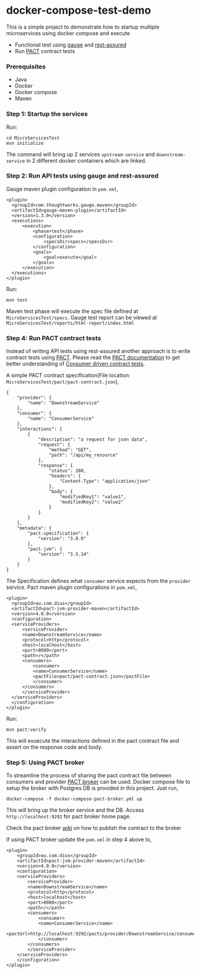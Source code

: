 # docker-compose-test-demo

This is a simple project to demonstrate how to startup multiple microservices using docker compose and execute 
- Functional test using [gauge](https://gauge.org/) and [rest-assured](http://rest-assured.io/)
- Run [PACT](https://docs.pact.io/) contract tests

### Prerequisites

* Java
* Docker
* Docker compose
* Maven

### Step 1: Startup the services

Run:

```
cd MicroServicesTest
mvn initialize
```

The command will bring up 2 services `upstream-service` and `downstream-service` in 2 different docker containers which are linked. 

### Step 2: Run API tests using gauge and rest-assured

Gauge maven plugin configuration in `pom.xml`,

```
<plugin>
  <groupId>com.thoughtworks.gauge.maven</groupId>
  <artifactId>gauge-maven-plugin</artifactId>
  <version>1.3.0</version>
  <executions>
      <execution>
          <phase>test</phase>
          <configuration>
              <specsDir>specs</specsDir>
          </configuration>
          <goals>
              <goal>execute</goal>
          </goals>
      </execution>
  </executions>
</plugin>
```


Run: 

```
mvn test
```

Maven test phase will execute the spec file defined at `MicroServicesTest/specs`. Gauge test report can be viewed at `MicroServicesTest/reports/html-report/index.html`

### Step 4: Run PACT contract tests

Instead of writing API tests using rest-assured another approach is to write contract tests using [PACT](https://docs.pact.io/). Please read the [PACT documentation](https://docs.pact.io/) to get better understanding of [Consumer driven contract tests](https://reflectoring.io/7-reasons-for-consumer-driven-contracts/).

A simple PACT contract specification(File location: `MicroServicesTest/pact/pact-contract.json`),

```
{
    "provider": {
        "name": "DownstreamService"
    },
    "consumer": {
        "name": "ConsumerService"
    },
    "interactions": [
        {
            "description": "a request for json data",
            "request": {
                "method": "GET",
                "path": "/api/my_resource"
            },
            "response": {
                "status": 200,
                "headers": {
                    "Content-Type": "application/json"
                },
                "body": {
                    "modifiedKey1": "value1",
                    "modifiedKey2": "value2"
                }
            }
        }
    ],
    "metadata": {
        "pact-specification": {
            "version": "3.0.0"
        },
        "pact-jvm": {
            "version": "3.5.14"
        }
    }
}
```

The Specification defines what `consumer` service expects from the `provider` service. Pact maven plugin configurations in `pom.xml`,

```
<plugin>
  <groupId>au.com.dius</groupId>
  <artifactId>pact-jvm-provider-maven</artifactId>
  <version>4.0.0</version>
  <configuration>
  <serviceProviders>
      <serviceProvider>
      <name>DownstreamService</name>
      <protocol>http</protocol>
      <host>localhost</host>
      <port>8080</port>
      <path>/</path>
      <consumers>
          <consumer>
          <name>ConsumerService</name>
          <pactFile>pact/pact-contract.json</pactFile>
          </consumer>
      </consumers>
      </serviceProvider>
  </serviceProviders>
  </configuration>
</plugin>
```

Run:

```
mvn pact:verify
```

This will exuecute the interactions defined in the pact contract file and assert on the response code and body.

### Step 5: Using PACT broker

To streamline the process of sharing the pact contract file between consumers and provider [PACT broker](https://github.com/pact-foundation/pact_broker) can be used. Docker compose file to setup the broker with Postgres DB is provided in this project. Just run,

`docker-compose -f docker-compose-pact-broker.yml up` 

This will bring up the broker service and the DB. Access `http://localhost:9292` for pact broker home page.

Check the pact broker [wiki](https://github.com/pact-foundation/pact_broker/wiki/Publishing-and-retrieving-pacts) on how to publish the contract to the broker

If using PACT broker update the `pom.xml` in step 4 above to,

```
<plugin>
    <groupId>au.com.dius</groupId>
    <artifactId>pact-jvm-provider-maven</artifactId>
    <version>4.0.0</version>
    <configuration>
    <serviceProviders>
        <serviceProvider>
        <name>DownstreamService</name>
        <protocol>http</protocol>
        <host>localhost</host>
        <port>8080</port>
        <path>/</path>
        <consumers>
            <consumer>
            <name>ConsumerService</name>
            <pactUrl>http://localhost:9292/pacts/provider/DownstreamService/consumer/ConsumerService/latest</pactUrl>
            </consumer>
        </consumers>
        </serviceProvider>
    </serviceProviders>
    </configuration>
</plugin>
```






